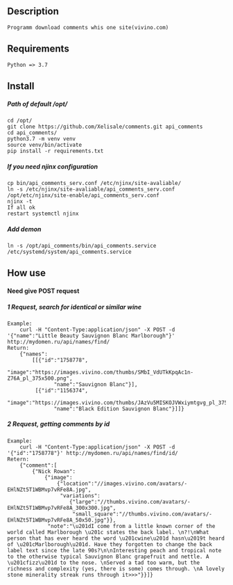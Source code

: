 ## Description
    Programm download comments whis one site(vivino.com)
    
## Requirements
    Python => 3.7
   
## Install
##### Path of default /opt/
    cd /opt/
    git clone https://github.com/Xelisale/comments.git api_comments
    cd api_comments/ 
    python3.7 -m venv venv
    source venv/bin/activate
    pip install -r requirements.txt
    
##### If you need njinx configuration
    cp bin/api_comments_serv.conf /etc/njinx/site-avaliable/
    ln -s /etc/njinx/site-avaliable/api_comments_serv.conf /opt/etc/njinx/site-enable/api_comments_serv.conf
    njinx -t
    If all ok
    restart systemctl njinx
    
##### Add demon
    ln -s /opt/api_comments/bin/api_comments.service /etc/systemd/system/api_comments.service
    
## How use
#### Need give POST request
##### 1 Request, search for identical or similar wine
    Example:
        curl -H "Content-Type:application/json" -X POST -d '{"name":"Little Beauty Sauvignon Blanc Marlborough"}' http://mydomen.ru/api/names/find/
    Return:
        {"names":
            [[{"id":"1758778",
                   "image":"https://images.vivino.com/thumbs/SMbI_VdUTkKpqAc1n-Z76A_pl_375x500.png",
                   "name":"Sauvignon Blanc"}],
             [{"id":"1156374",
                   "image":"https://images.vivino.com/thumbs/JAzVu5MISKOJVWxiymtgvg_pl_375x500.png",
                   "name":"Black Edition Sauvignon Blanc"}]]}

##### 2 Request, getting comments by id
    Example:
        curl -H "Content-Type:application/json" -X POST -d '{"id":"1758778"}' http://mydomen.ru/api/names/find/id/
    Retern:
        {"comment":[
            {"Nick Rowan":
                {"image":
                    {"location":"//images.vivino.com/avatars/-EHlNZt5T1WBMvp7vRFe8A.jpg",
                     "variations":
                        {"large":"//thumbs.vivino.com/avatars/-EHlNZt5T1WBMvp7vRFe8A_300x300.jpg",
                         "small_square":"//thumbs.vivino.com/avatars/-EHlNZt5T1WBMvp7vRFe8A_50x50.jpg"}},
                 "note":"\u201dI come from a little known corner of the world called Marlborough \u201c states the back label. \n?!\nWhat person that has ever heard the word \u201cwine\u201d hasn\u2019t heard of \u201cMarlborough\u201d. Have they forgotten to change the back label text since the late 90s?\n\nInteresting peach and tropical note to the otherwise typical Sauvignon Blanc grapefruit and nettle. A \u201cfizz\u201d to the nose. \nServed a tad too warm, but the richness and complexity (yes, there is some) comes through. \nA lovely stone minerality streak runs through it>>>"}}]}
                    
